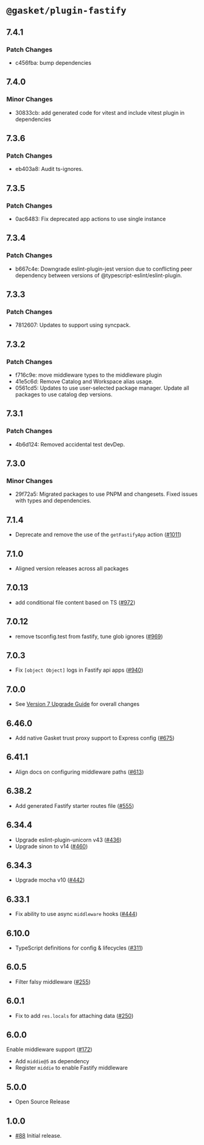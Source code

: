# `@gasket/plugin-fastify`

## 7.4.1

### Patch Changes

- c456fba: bump dependencies

## 7.4.0

### Minor Changes

- 30833cb: add generated code for vitest and include vitest plugin in dependencies

## 7.3.6

### Patch Changes

- eb403a8: Audit ts-ignores.

## 7.3.5

### Patch Changes

- 0ac6483: Fix deprecated app actions to use single instance

## 7.3.4

### Patch Changes

- b667c4e: Downgrade eslint-plugin-jest version due to conflicting peer dependency between versions of @typescript-eslint/eslint-plugin.

## 7.3.3

### Patch Changes

- 7812607: Updates to support using syncpack.

## 7.3.2

### Patch Changes

- f716c9e: move middleware types to the middleware plugin
- 41e5c6d: Remove Catalog and Workspace alias usage.
- 0561cd5: Updates to use user-selected package manager. Update all packages to use catalog dep versions.

## 7.3.1

### Patch Changes

- 4b6d124: Removed accidental test devDep.

## 7.3.0

### Minor Changes

- 29f72a5: Migrated packages to use PNPM and changesets. Fixed issues with types and dependencies.

## 7.1.4

- Deprecate and remove the use of the `getFastifyApp` action ([#1011])

## 7.1.0

- Aligned version releases across all packages

## 7.0.13

- add conditional file content based on TS ([#972])

## 7.0.12

- remove tsconfig.test from fastify, tune glob ignores ([#969])

## 7.0.3

- Fix `[object Object]` logs in Fastify api apps ([#940])

## 7.0.0

- See [Version 7 Upgrade Guide] for overall changes

## 6.46.0

- Add native Gasket trust proxy support to Express config ([#675])

## 6.41.1

- Align docs on configuring middleware paths ([#613])

## 6.38.2

- Add generated Fastify starter routes file ([#555])

## 6.34.4

- Upgrade eslint-plugin-unicorn v43 ([#436])
- Upgrade sinon to v14 ([#460])

## 6.34.3

- Upgrade mocha v10 ([#442])

## 6.33.1

- Fix ability to use async `middleware` hooks ([#444])

## 6.10.0

- TypeScript definitions for config & lifecycles ([#311])

## 6.0.5

- Filter falsy middleware ([#255])

## 6.0.1

- Fix to add `res.locals` for attaching data ([#250])

## 6.0.0

Enable middleware support ([#172])

- Add `middie@5` as dependency
- Register `middie` to enable Fastify middleware

## 5.0.0

- Open Source Release

## 1.0.0

- [#88] Initial release.

[Version 7 Upgrade Guide]: /docs/upgrade-to-7.md
[#88]: https://github.com/godaddy/gasket/pull/88
[#172]: https://github.com/godaddy/gasket/pull/172
[#250]: https://github.com/godaddy/gasket/pull/250
[#255]: https://github.com/godaddy/gasket/pull/255
[#311]: https://github.com/godaddy/gasket/pull/311
[#436]: https://github.com/godaddy/gasket/pull/436
[#444]: https://github.com/godaddy/gasket/pull/444
[#442]: https://github.com/godaddy/gasket/pull/442
[#460]: https://github.com/godaddy/gasket/pull/460
[#555]: https://github.com/godaddy/gasket/pull/555
[#613]: https://github.com/godaddy/gasket/pull/613
[#675]: https://github.com/godaddy/gasket/pull/675
[#940]: https://github.com/godaddy/gasket/pull/940
[#969]: https://github.com/godaddy/gasket/pull/969
[#972]: https://github.com/godaddy/gasket/pull/972
[#1011]: https://github.com/godaddy/gasket/pull/1011
